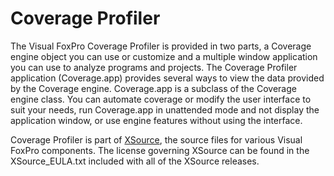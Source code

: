 # Coverage Profiler
The Visual FoxPro Coverage Profiler is provided in two parts, a Coverage engine object you can use or customize and a multiple window application you can use to analyze programs and projects. The Coverage Profiler application (Coverage.app) provides several ways to view the data provided by the Coverage engine. Coverage.app is a subclass of the Coverage engine class. You can automate coverage or modify the user interface to suit your needs, run Coverage.app in unattended mode and not display the application window, or use engine features without using the interface.

Coverage Profiler is part of [XSource](https://github.com/VFPX/XSource), the source files for various Visual FoxPro components. The license governing XSource can be found in the XSource_EULA.txt included with all of the XSource releases.